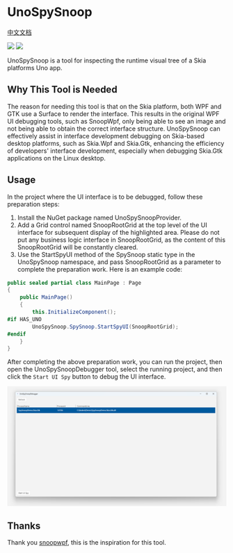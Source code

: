# UnoSpySnoop

[中文文档](./README_zh-cn.md)

![](https://github.com/dotnet-campus/UnoSpySnoop/workflows/BuildProject/badge.svg)
[![](https://img.shields.io/nuget/v/UnoSpySnoopProvider.svg)](https://www.nuget.org/packages/UnoSpySnoopProvider)

UnoSpySnoop is a tool for inspecting the runtime visual tree of a Skia platforms Uno app.

## Why This Tool is Needed

The reason for needing this tool is that on the Skia platform, both WPF and GTK use a Surface to render the interface. This results in the original WPF UI debugging tools, such as SnoopWpf, only being able to see an image and not being able to obtain the correct interface structure. UnoSpySnoop can effectively assist in interface development debugging on Skia-based desktop platforms, such as Skia.Wpf and Skia.Gtk, enhancing the efficiency of developers' interface development, especially when debugging Skia.Gtk applications on the Linux desktop.

## Usage

In the project where the UI interface is to be debugged, follow these preparation steps:

1. Install the NuGet package named UnoSpySnoopProvider.
2. Add a Grid control named SnoopRootGrid at the top level of the UI interface for subsequent display of the highlighted area. Please do not put any business logic interface in SnoopRootGrid, as the content of this SnoopRootGrid will be constantly cleared.
3. Use the StartSpyUI method of the SpySnoop static type in the UnoSpySnoop namespace, and pass SnoopRootGrid as a parameter to complete the preparation work. Here is an example code:

```csharp
public sealed partial class MainPage : Page
{
    public MainPage()
    {
        this.InitializeComponent();
#if HAS_UNO
        UnoSpySnoop.SpySnoop.StartSpyUI(SnoopRootGrid);
#endif
    }
}
```

After completing the above preparation work, you can run the project, then open the UnoSpySnoopDebugger tool, select the running project, and then click the `Start UI Spy` button to debug the UI interface.

![](./Docs/Images/SelectDebugProcess.png)

## Thanks

Thank you [snoopwpf](https://github.com/snoopwpf/snoopwpf), this is the inspiration for this tool.
